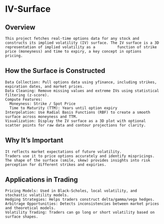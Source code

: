 # IV-Surface

## Overview
    This project fetches real-time options data for any stock and constructs its implied volatility (IV) surface. The IV surface is a 3D representation of implied volatility as a          function of strike price (moneyness) and time to expiry, a key concept in options pricing.
    
## How the Surface is Constructed
    Data Collection: Pull options data using yfinance, including strikes, expiration dates, and market prices.
    Data Cleaning: Remove missing values and extreme IVs using statistical filtering (z-score).
    Compute Features:
      Moneyness: Strike / Spot Price
      Time to Maturity (TTM): Years until option expiry
    Interpolation: Use Radial Basis Functions (RBF) to create a smooth surface across moneyness and TTM.
    Visualization: Display the IV surface as a 3D plot with optional scatter points for raw data and contour projections for clarity.

## Why It’s Important
    It reflects market expectations of future volatility.
    Traders use it to price options accurately and identify mispricings.
    The shape of the surface (smile, skew) provides insights into risk perception for different strikes and expiries.

## Applications in Trading
    Pricing Models: Used in Black-Scholes, local volatility, and stochastic volatility models.
    Hedging Strategies: Helps traders construct delta/gamma/vega hedges.
    Arbitrage Opportunities: Detects inconsistencies between market prices and theoretical models.
    Volatility Trading: Traders can go long or short volatility based on surface shapes.
